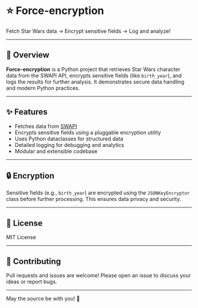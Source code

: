 # ⭐ Force-encryption

Fetch Star Wars data → Encrypt sensitive fields → Log and analyze!

---

## 🚀 Overview

**Force-encryption** is a Python project that retrieves Star Wars character data from the SWAPI API, encrypts sensitive fields (like `birth_year`), and logs the results for further analysis. It demonstrates secure data handling and modern Python practices.

---

## ✨ Features

- Fetches data from [SWAPI](https://swapi.dev/)
- Encrypts sensitive fields using a pluggable encryption utility
- Uses Python dataclasses for structured data
- Detailed logging for debugging and analytics
- Modular and extensible codebase

---

## 🔒 Encryption

Sensitive fields (e.g., `birth_year`) are encrypted using the `JSONKeyEncryptor` class before further processing. This ensures data privacy and security.

---

## 📝 License

MIT License

---

## 🤝 Contributing

Pull requests and issues are welcome! Please open an issue to discuss your ideas or report bugs.

---

May the source be with you! 🌌

